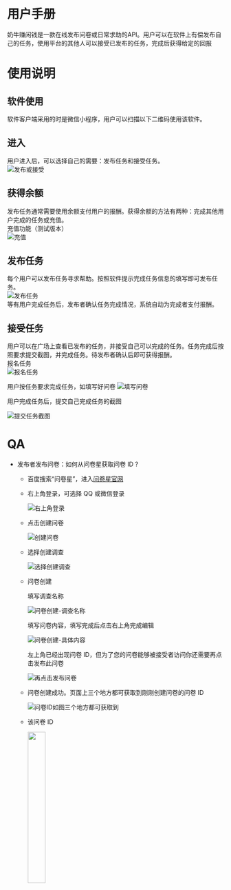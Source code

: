 # 用户手册
奶牛赚闲钱是一款在线发布问卷或日常求助的API。用户可以在软件上有偿发布自己的任务，使用平台的其他人可以接受已发布的任务，完成后获得给定的回报

# 使用说明
## 软件使用
软件客户端采用的时是微信小程序，用户可以扫描以下二维码使用该软件。  
<!-- ![软件二维码]() -->

## 进入
用户进入后，可以选择自己的需要：发布任务和接受任务。  
![发布或接受](https://github.com/milkymoney/Dashboard/blob/master/pic/%E7%94%A8%E6%88%B7%E6%89%8B%E5%86%8C/%E8%BF%9B%E5%85%A5%E7%95%8C%E9%9D%A2.jpeg?raw=true)

## 获得余额
发布任务通常需要使用余额支付用户的报酬。获得余额的方法有两种：完成其他用户完成的任务或充值。  
充值功能（测试版本）  
![充值](https://github.com/milkymoney/Dashboard/blob/master/pic/%E7%94%A8%E6%88%B7%E6%89%8B%E5%86%8C/%E5%85%85%E5%80%BC.jpeg?raw=true)

## 发布任务
每个用户可以发布任务寻求帮助。按照软件提示完成任务信息的填写即可发布任务。  
![发布任务](https://github.com/milkymoney/Dashboard/blob/master/pic/%E7%94%A8%E6%88%B7%E6%89%8B%E5%86%8C/%E5%8F%91%E5%B8%83%E4%BB%BB%E5%8A%A1.jpeg?raw=true)  
等有用户完成任务后，发布者确认任务完成情况，系统自动为完成者支付报酬。  
<!-- ![完成情况确认]()   -->

## 接受任务
用户可以在广场上查看已发布的任务，并接受自己可以完成的任务。任务完成后按照要求提交截图，并完成任务。待发布者确认后即可获得报酬。  
报名任务  
![报名任务](https://github.com/milkymoney/Dashboard/blob/master/pic/%E7%94%A8%E6%88%B7%E6%89%8B%E5%86%8C/%E6%8A%A5%E5%90%8D.jpeg?raw=true)  

用户按任务要求完成任务，如填写好问卷
![填写问卷](https://github.com/milkymoney/Dashboard/blob/master/pic/%E7%94%A8%E6%88%B7%E6%89%8B%E5%86%8C/%E5%A1%AB%E5%86%99%E9%97%AE%E5%8D%B7.jpeg?raw=true)  

用户完成任务后，提交自己完成任务的截图  

![提交任务截图](https://github.com/milkymoney/Dashboard/blob/master/pic/%E7%94%A8%E6%88%B7%E6%89%8B%E5%86%8C/%E6%8F%90%E4%BA%A4%E4%BB%BB%E5%8A%A1.jpeg?raw=true)  


# QA
* 发布者发布问卷：如何从问卷星获取问卷 ID ?

  * 百度搜索“问卷星”，进入[问卷星官网](https://www.wjx.cn/)

  * 右上角登录，可选择 QQ 或微信登录

    ![右上角登录](https://s2.ax1x.com/2019/06/27/Znw1pD.png)

  * 点击创建问卷

    ![创建问卷](https://s2.ax1x.com/2019/06/27/Znwm01.png)

  * 选择创建调查

    ![选择创建调查](https://s2.ax1x.com/2019/06/27/ZnwVX9.png)

  * 问卷创建

    填写调查名称

    ![问卷创建-调查名称](https://s2.ax1x.com/2019/06/27/ZnwemR.png)

    填写问卷内容，填写完成后点击右上角完成编辑

    ![问卷创建-具体内容](https://s2.ax1x.com/2019/06/27/ZnwnTx.png)

    左上角已经出现问卷 ID，但为了您的问卷能够被接受者访问你还需要再点击发布此问卷

    ![再点击发布问卷](https://s2.ax1x.com/2019/06/27/ZnwMtK.png)

  * 问卷创建成功。页面上三个地方都可获取到刚刚创建问卷的问卷 ID

    ![问卷ID如图三个地方都可获取到](https://s2.ax1x.com/2019/06/27/ZnwQfO.png)

  * 该问卷 ID 

    <img src='https://s2.ax1x.com/2019/06/27/ZnwKk6.png' width=30%>
